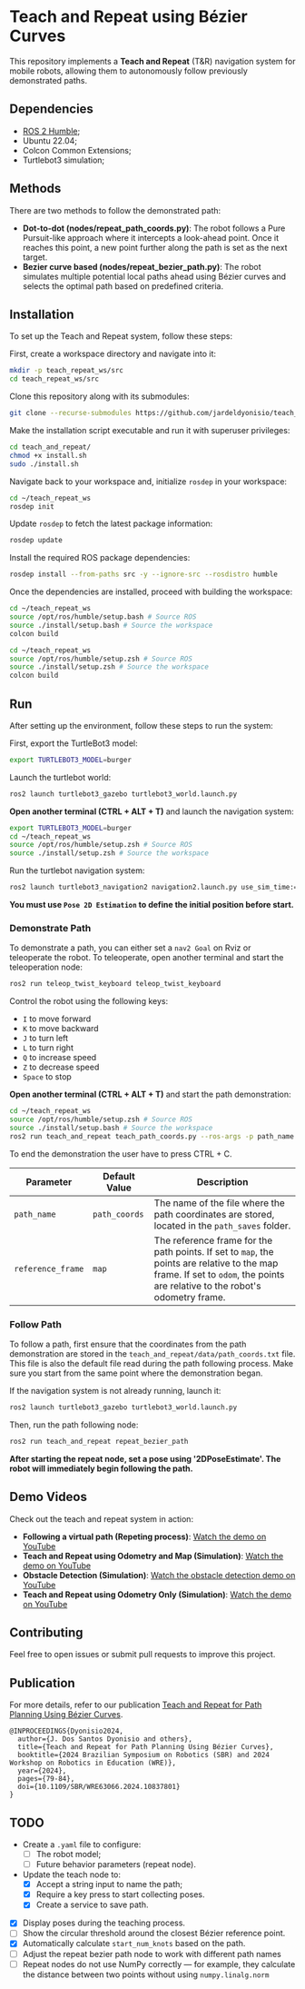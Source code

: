 # Teach and Repeat using Bézier Curves
This repository implements a **Teach and Repeat** (T&R) navigation system for mobile robots, allowing them to autonomously follow previously demonstrated paths.
<!-- TODO: Add a better description-->

## Dependencies
- [ROS 2 Humble](https://docs.ros.org/en/humble/Installation.html);
- Ubuntu 22.04;
- Colcon Common Extensions;
- Turtlebot3 simulation;

## Methods
There are two methods to follow the demonstrated path:

- **Dot-to-dot (nodes/repeat_path_coords.py)**: The robot follows a Pure Pursuit-like approach where it intercepts a look-ahead point. Once it reaches this point, a new point further along the path is set as the next target.
- **Bezier curve based (nodes/repeat_bezier_path.py)**: The robot simulates multiple potential local paths ahead using Bézier curves and selects the optimal path based on predefined criteria.

## Installation
To set up the Teach and Repeat system, follow these steps:

First, create a workspace directory and navigate into it:
```zsh
mkdir -p teach_repeat_ws/src
cd teach_repeat_ws/src
```

Clone this repository along with its submodules:
```zsh
git clone --recurse-submodules https://github.com/jardeldyonisio/teach_and_repeat.git
```

Make the installation script executable and run it with superuser privileges:
```zsh
cd teach_and_repeat/
chmod +x install.sh
sudo ./install.sh
```

Navigate back to your workspace and, initialize `rosdep` in your workspace:
```zsh
cd ~/teach_repeat_ws
rosdep init
```

Update `rosdep` to fetch the latest package information:
```zsh
rosdep update
```

Install the required ROS package dependencies:
```zsh
rosdep install --from-paths src -y --ignore-src --rosdistro humble
```

Once the dependencies are installed, proceed with building the workspace:
```bash
cd ~/teach_repeat_ws
source /opt/ros/humble/setup.bash # Source ROS
source ./install/setup.bash # Source the workspace
colcon build
```

```zsh
cd ~/teach_repeat_ws
source /opt/ros/humble/setup.zsh # Source ROS
source ./install/setup.zsh # Source the workspace
colcon build
```

## Run

After setting up the environment, follow these steps to run the system:

First, export the TurtleBot3 model:
```zsh
export TURTLEBOT3_MODEL=burger
```

Launch the turtlebot world:
```zsh
ros2 launch turtlebot3_gazebo turtlebot3_world.launch.py
```

**Open another terminal (CTRL + ALT + T)** and launch the navigation system:
```zsh
export TURTLEBOT3_MODEL=burger
cd ~/teach_repeat_ws
source /opt/ros/humble/setup.zsh # Source ROS
source ./install/setup.zsh # Source the workspace
```

Run the turtlebot navigation system:
```zsh
ros2 launch turtlebot3_navigation2 navigation2.launch.py use_sim_time:=True map:=$HOME/teach_repeat_ws/src/teach_and_repeat/map/map.yaml
```
**You must use `Pose 2D Estimation` to define the initial position before start.**

### Demonstrate Path

To demonstrate a path, you can either set a `nav2 Goal` on Rviz or teleoperate the robot. To teleoperate, open another terminal and start the teleoperation node:
```zsh
ros2 run teleop_twist_keyboard teleop_twist_keyboard
```

Control the robot using the following keys:
- `I` to move forward
- `K` to move backward
- `J` to turn left
- `L` to turn right
- `Q` to increase speed
- `Z` to decrease speed
- `Space` to stop

**Open another terminal (CTRL + ALT + T)** and start the path demonstration:
```zsh
cd ~/teach_repeat_ws
source /opt/ros/humble/setup.zsh # Source ROS
source ./install/setup.bash # Source the workspace
ros2 run teach_and_repeat teach_path_coords.py --ros-args -p path_name:=path_coords -p reference_frame:=map
```
To end the demonstration the user have to press CTRL + C.

| Parameter         | Default Value | Description                                                                 |
|-------------------|---------------|-----------------------------------------------------------------------------|
| `path_name`       | `path_coords` | The name of the file where the path coordinates are stored, located in the `path_saves` folder. |
| `reference_frame` | `map`         | The reference frame for the path points. If set to `map`, the points are relative to the map frame. If set to `odom`, the points are relative to the robot's odometry frame. |

### Follow Path

To follow a path, first ensure that the coordinates from the path demonstration are stored in the `teach_and_repeat/data/path_coords.txt` file. This file is also the default file read during the path following process. Make sure you start from the same point where the demonstration began.

If the navigation system is not already running, launch it:
```zsh
ros2 launch turtlebot3_gazebo turtlebot3_world.launch.py
```

Then, run the path following node:
```zsh
ros2 run teach_and_repeat repeat_bezier_path
```

**After starting the repeat node, set a pose using '2DPoseEstimate'. The robot will immediately begin following the path.**

## Demo Videos
Check out the teach and repeat system in action:

- **Following a virtual path (Repeting process)**: [Watch the demo on YouTube](https://www.youtube.com/watch?v=crmZR9EUTow)
- **Teach and Repeat using Odometry and Map (Simulation)**: [Watch the demo on YouTube](https://www.youtube.com/watch?v=7bjSsaD-_tI)
- **Obstacle Detection (Simulation)**: [Watch the obstacle detection demo on YouTube](https://www.youtube.com/watch?v=RmauNqaVmGg)
- **Teach and Repeat using Odometry Only (Simulation)**: [Watch the demo on YouTube](https://www.youtube.com/watch?v=-z7Gqplbi0U&t=5s)

## Contributing
Feel free to open issues or submit pull requests to improve this project.

## Publication
For more details, refer to our publication [Teach and Repeat for Path Planning Using Bézier Curves](https://ieeexplore.ieee.org/document/10837801).

```
@INPROCEEDINGS{Dyonisio2024,
  author={J. Dos Santos Dyonisio and others},
  title={Teach and Repeat for Path Planning Using Bézier Curves},
  booktitle={2024 Brazilian Symposium on Robotics (SBR) and 2024 Workshop on Robotics in Education (WRE)},
  year={2024},
  pages={79-84},
  doi={10.1109/SBR/WRE63066.2024.10837801}
}

```
## TODO
- Create a `.yaml` file to configure:
  - [ ] The robot model;
  - [ ] Future behavior parameters (repeat node).
- Update the teach node to:
  - [x] Accept a string input to name the path;
  - [x] Require a key press to start collecting poses.
  - [x] Create a service to save path.
- [x] Display poses during the teaching process.
- [ ] Show the circular threshold around the closest Bézier reference point.
- [x] Automatically calculate `start_num_knots` based on the path.
- [ ] Adjust the repeat bezier path node to work with different path names
- [ ] Repeat nodes do not use NumPy correctly — for example, they calculate the distance between two points without using `numpy.linalg.norm`